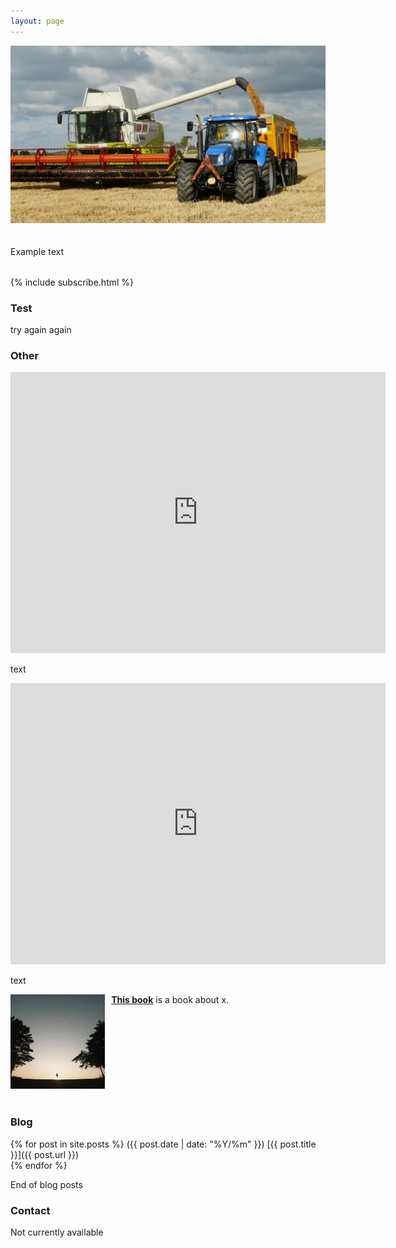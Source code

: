 ```yaml
---
layout: page
---
```


<img src="/assets/testtractor.jpg" height="50%" width="100%" style="margin: 0px 0px 20px 0px; float: center;">


Example text

<div style="margin-top: 2rem;">
  {% include subscribe.html %}
</div>

<h3>Test</h3>



try again again

<h3>Other</h3>
<div class="map-responsive">
<iframe src="https://www.google.com/maps/embed?pb=!4v1638641578584!6m8!1m7!1srY9_smxJX6MJfXw_aWmFZQ!2m2!1d51.41198382770721!2d0.01541783592259776!3f205.35260311865295!4f4.794333189591157!5f1.8437470984674964" width="600" height="450" frameborder="0" style="border:0" allowfullscreen="" loading="lazy"></iframe>
</div>
 
 
 text
 
<div class="map-responsive">
 <iframe src="https://www.google.com/maps/embed?pb=!1m18!1m12!1m3!1d69195.39251265253!2d6.470045162882172!3d-71.90335468987807!2m3!1f0!2f0!3f0!3m2!1i1024!2i768!4f13.1!3m3!1m2!1s0xb0a35e27e6cae7fb%3A0xa77c45f11aee610!2sMount%20Kropotkin!5e1!3m2!1sen!2suk!4v1638644592561!5m2!1sen!2suk" width="600" height="450" style="border:0;" allowfullscreen="" loading="lazy"></iframe>
 </div>
 
 
 text
 
 
 
<a href="https://www.google.com"><img src="/assets/books/testsquare.jpg" height="30%" width="30%" style="margin: 0px 10px 20px 0px; float: left;">
<b>This book</b></a> is a book about x.
<div style="clear: both;"></div>

<h3>Blog</h3>

{% for post in site.posts %}
<span class="date-home">({{ post.date | date: "%Y/%m" }})</span> [{{ post.title }}]({{ post.url }}) <br>
{% endfor %}

End of blog posts


<h3>Contact</h3>
Not currently available
